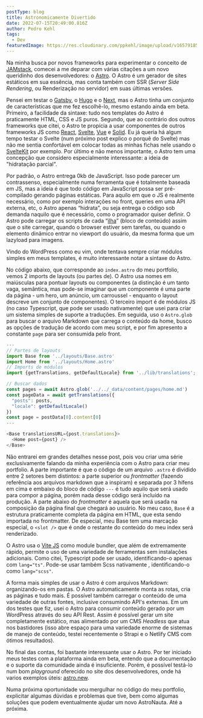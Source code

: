 ```yaml
---
postType: blog
title: Astronomicamente Divertido
date: 2022-07-15T20:49:00.816Z
author: Pedro Kehl
tags:
  - Dev
featuredImage: https://res.cloudinary.com/ppkehl/image/upload/v1657918513/2864e840-2df2-11ec-b5e8-73b095e03049-astro_upwfwm.jpg
---
```

Na minha busca por novos frameworks para experimentar o conceito de [JAMstack](https://jamstack.org/), comecei a me deparar com várias citações a um novo queridinho dos desenvolvedores: o [Astro](https://astro.build/). O Astro é um gerador de sites estáticos em sua essência, mas conta também com SSR (*Server Side Rendering*, ou Renderização no servidor) em suas últimas versões.

Pensei em testar o [Gatsby](https://www.gatsbyjs.com/), o [Hugo](https://gohugo.io/) e o [Next](https://nextjs.org/), mas o Astro tinha um conjunto de características que me fez escolhê-lo, mesmo estando ainda em beta. Primeiro, a facilidade da sintaxe: tudo nos templates do Astro é praticamente HTML, CSS e JS puros. Segundo, que ao contrário dos outros frameworks que citei, o Astro te propícia a usar componentes de outros frameworks JS como [React](https://pt-br.reactjs.org/), [Svelte](https://svelte.dev/), [Vue](https://vuejs.org/) e [Solid](https://www.solidjs.com/). Eu já queria há algum tempo testar o Svelte (num próximo post explico o porquê do Svelte) mas não me sentia confortável em colocar todas as minhas fichas nele usando o [SvelteKit](https://kit.svelte.dev/) por exemplo. Por último e não menos importante, o Astro tem uma concepção que considero especialmente interessante: a ideia de "hidratação parcial". 

Por padrão, o Astro entrega 0kb de JavaScript. Isso pode parecer um contrassenso, especialmente numa ferramenta que é totalmente baseada em JS, mas a ideia é que todo código em JavaScript possa ser pré-compilado gerando páginas estáticas. Para aquilo em que o JS é realmente necessário, como por exemplo interações no front, queries em uma API externa, etc, o Astro apenas “hidrata”, ou seja entrega o código sob demanda naquilo que é necessário, como o programador quiser definir. O Astro pode carregar os scripts de cada “[ilha](https://jasonformat.com/islands-architecture/)” (bloco de conteúdo) assim que o site carregar, quando o browser estiver sem tarefas, ou quando o elemento dinâmico entrar no viewport do usuário, da mesma forma que um lazyload para imagens.

Vindo do WordPress como eu vim, onde tentava sempre criar módulos simples em meus templates, é muito interessante notar a sintaxe do Astro.

No código abaixo, que corresponde ao `index.astro` do meu portfolio, vemos 2 imports de layouts (ou partes de). O Astro usa nomes em maiúsculas para pontuar layouts ou componentes (a distinção é um tanto vaga, semântica, mas pode-se imaginar que um componente é uma parte da página - um hero, um anúncio, um carroussel - enquanto o layout descreve um conjunto de componentes). O terceiro import é de módulos JS (no caso Typescript, que pode ser usado nativamente) que usei para criar um sistema simples de suporte a traduções. Em seguida, uso o `Astro.glob` para buscar o arquivo Markdown que carrega o conteúdo da home, busco as opções de tradução de acordo com meu script, e por fim apresento a constante `page` para ser consumida pelo front.

```javascript
---
// Partes de layouts
import Base from '../layouts/Base.astro'
import Home from '../layouts/Home.astro'
// Imports de módulos
import {getTranslations, getDefaultLocale} from '../lib/translations';

// Buscar dados
const pages = await Astro.glob('../../_data/content/pages/home.md')
const pageData = await getTranslations({
  "posts": posts,
  "locale": getDefaultLocale()
})
const page = postData[0].content[0]
---

<Base translationsURL={post.translations}>
  <Home post={post} />
</Base>
```

Não entrarei em grandes detalhes nesse post, pois vou criar uma série exclusivamente falando da minha experiência com o Astro para criar meu portfolio. A parte importante é que o código de um arquivo `.astro` é dividido entre 2 setores bem distintos: a parte superior ou *frontmatter* (fazendo referência aos arquivos markdown que a inspiram) e separada por 3 hífens em cima e embaixo do bloco de código `---` é tudo aquilo que será usado para compor a página, porém nada desse código será incluído na produção. A parte abaixo do *frontmatter* é aquela que será usada na composição da página final que chegará ao usuário. No meu caso, `Base` é a estrutura praticamente completa da página em HTML, que esta sendo importada no frontmatter. De especial, meu Base tem uma marcação especial, o `<slot />` que é onde o restante do conteúdo do meu index será renderizado.

O Astro usa o [Vite JS](https://vitejs.dev/) como module bundler, que além de extremamente rápido, permite o uso de uma variedade de ferramentas sem instalações adicionais. Como citei, Typescript pode ser usado, identificando-o apenas com `lang="ts"`. Pode-se usar também Scss nativamente , identificando-o como `lang="scss"`. 

A forma mais simples de usar o Astro é com arquivos Markdown: organizando-os em pastas. O Astro automaticamente monta as rotas, cria as páginas e tudo mais. É possível também carregar o conteúdo de uma variedade de outras fontes, inclusive consumindo API's externas. Em um dos testes que fiz, usei o Astro para consumir conteúdo gerado por um WordPress através do seu API Rest. Assim é possível gerar um site completamente estático, mas alimentado por um CMS *Headless* que atua nos bastidores (isso abre espaço para uma variedade enorme de sistemas de manejo de conteúdo, testei recentemente o Strapi e o Netlify CMS com ótimos resultados).

No final das contas, foi bastante interessante usar o Astro. Por ter iniciado meus testes com a plataforma ainda em beta, entendo que a documentação e o suporte da comunidade ainda é insuficiente. Porém, é possível testá-lo num bom *playground* oferecido no site dos desenvolvedores, onde há varios exemplos úteis: [astro.new](https://astro.new/).

Numa próxima oportunidade vou mergulhar no código do meu portfolio, explicitar algumas dúvidas e problemas que tive, bem como algumas soluções que podem eventualmente ajudar um novo AstroNauta. Até a próxima.